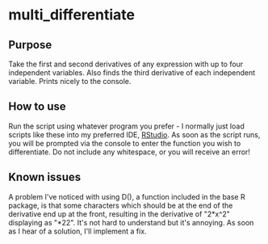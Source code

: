 # multi_differentiate

## Purpose
Take the first and second derivatives of any expression with up to four independent variables. Also finds the third derivative of each independent variable. Prints nicely to the console.

## How to use
Run the script using whatever program you prefer - I normally just load scripts like these into my preferred IDE, [RStudio](https://www.rstudio.com/). As soon as the script runs, you will be prompted via the console to enter the function you wish to differentiate. Do not include any whitespace, or you will receive an error!

## Known issues
A problem I've noticed with using D(), a function included in the base R package, is that some characters which should be at the end of the derivative end up at the front, resulting in the derivative of "2*x^2" displaying as "*22". It's not hard to understand but it's annoying. As soon as I hear of a solution, I'll implement a fix.